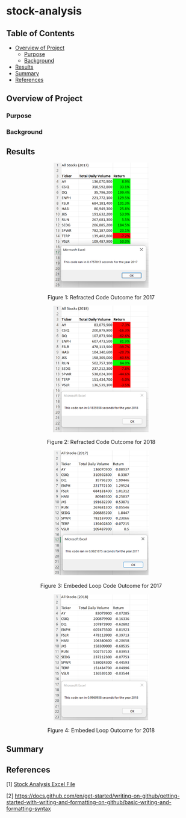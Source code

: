 # stock-analysis

## Table of Contents
- [Overview of Project](#OverviewProject)
  * [Purpose](#purpose)
  * [Background](#Background)
- [Results](#results)
- [Summary](#summary)
- [References](#references)

## <a name="OverviewProject"></a>Overview of Project
### <a name="purpose"></a>Purpose
### <a name="background"></a>Background

## <a name="results"></a>Results
<p align="center"> <img src="Resources/VBA_Challenge_2017.png" width ="50%" alt="VBA_Challenge_2017"> </p>
<p align="center"> Figure 1: Refracted Code Outcome for 2017</p> 

<p align="center"> <img src="Resources/VBA_Challenge_2018.png" width ="50%" alt="VBA_Challenge_2018"> </p>
<p align="center"> Figure 2: Refracted Code Outcome for 2018</p> 

<p align="center"> <img src="Resources/Module_2017.png" width ="50%" alt="Module_2017"> </p>
<p align="center"> Figure 3: Embeded Loop Code Outcome for 2017</p> 

<p align="center"> <img src="Resources/Module_2018.png" width ="50%" alt="Module_2018"> </p>
<p align="center"> Figure 4: Embeded Loop Outcome for 2018</p> 

## <a name="summary"></a>Summary

## <a name="references"></a> References

[1] [Stock Analysis Excel File](https://github.com/tamiespinosa/stock-analysis/blob/a36556cee6e784b0aa7973acf9afcac611f73115/VBA_Challenge.xlsm)

[2] https://docs.github.com/en/get-started/writing-on-github/getting-started-with-writing-and-formatting-on-github/basic-writing-and-formatting-syntax
